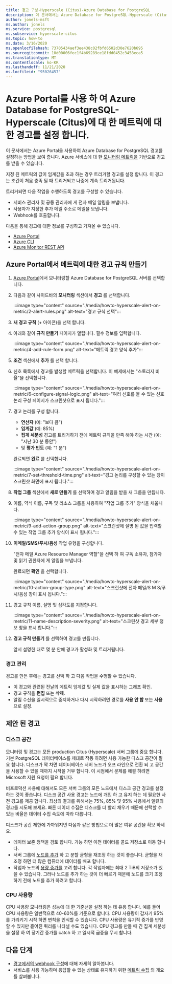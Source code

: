 ```yaml
---
title: 경고 구성-Hyperscale (Citus)-Azure Database for PostgreSQL
description: 이 문서에서는 Azure Database for PostgreSQL-Hyperscale (Citus)에 대 한 메트릭 경고를 구성 하 고 액세스 하는 방법을 설명 합니다.
author: jonels-msft
ms.author: jonels
ms.service: postgresql
ms.subservice: hyperscale-citus
ms.topic: how-to
ms.date: 3/16/2020
ms.openlocfilehash: 73705434aef3ee438c02fbfd6502d30e7620b695
ms.sourcegitcommit: 10d00006fec1f4b69289ce18fdd0452c3458eca5
ms.translationtype: MT
ms.contentlocale: ko-KR
ms.lasthandoff: 11/21/2020
ms.locfileid: "95026457"
---
```

# <a name="use-the-azure-portal-to-set-up-alerts-on-metrics-for-azure-database-for-postgresql---hyperscale-citus"></a>Azure Portal를 사용 하 여 Azure Database for PostgreSQL-Hyperscale (Citus)에 대 한 메트릭에 대 한 경고를 설정 합니다.

이 문서에서는 Azure Portal을 사용하여 Azure Database for PostgreSQL 경고를 설정하는 방법을 보여 줍니다. Azure 서비스에 대 한 [모니터링 메트릭을](concepts-hyperscale-monitoring.md) 기반으로 경고를 받을 수 있습니다.

지정 된 메트릭의 값이 임계값을 초과 하는 경우 트리거할 경고를 설정 합니다. 이 경고는 조건이 처음 충족 될 때 트리거되고 나중에 계속 트리거됩니다.

트리거되면 다음 작업을 수행하도록 경고를 구성할 수 있습니다.
* 서비스 관리자 및 공동 관리자에 게 전자 메일 알림을 보냅니다.
* 사용자가 지정한 추가 메일 주소로 메일을 보냅니다.
* Webhook를 호출합니다.

다음을 통해 경고에 대한 정보를 구성하고 가져올 수 있습니다.
* [Azure Portal](../azure-monitor/platform/alerts-metric.md#create-with-azure-portal)
* [Azure CLI](../azure-monitor/platform/alerts-metric.md#with-azure-cli)
* [Azure Monitor REST API](/rest/api/monitor/metricalerts)

## <a name="create-an-alert-rule-on-a-metric-from-the-azure-portal"></a>Azure Portal에서 메트릭에 대한 경고 규칙 만들기
1. [Azure Portal](https://portal.azure.com/)에서 모니터링할 Azure Database for PostgreSQL 서버를 선택합니다.

2. 다음과 같이 사이드바의 **모니터링** 섹션에서 **경고** 를 선택합니다.

   :::image type="content" source="./media/howto-hyperscale-alert-on-metric/2-alert-rules.png" alt-text="경고 규칙 선택":::

3. **새 경고 규칙** (+ 아이콘)을 선택 합니다.

4. 아래와 같이 **규칙 만들기** 페이지가 열립니다. 필수 정보를 입력합니다.

   :::image type="content" source="./media/howto-hyperscale-alert-on-metric/4-add-rule-form.png" alt-text="메트릭 경고 양식 추가":::

5. **조건** 섹션에서 **추가** 를 선택 합니다.

6. 신호 목록에서 경고를 발생할 메트릭을 선택합니다. 이 예제에서는 "스토리지 비율"을 선택합니다.
   
   :::image type="content" source="./media/howto-hyperscale-alert-on-metric/6-configure-signal-logic.png" alt-text="여러 신호를 볼 수 있는 신호 논리 구성 페이지가 스크린샷으로 표시 됩니다.":::

7. 경고 논리를 구성 합니다.

    * **연산자** (예: "보다 큼")
    * **임계값** (예: 85%)
    * **집계 세분성** 경고를 트리거하기 전에 메트릭 규칙을 만족 해야 하는 시간 (예: "지난 30 분 동안")
    * 및 **평가 빈도** (예: "1 분")
   
   완료되면 **완료** 를 선택합니다.

   :::image type="content" source="./media/howto-hyperscale-alert-on-metric/7-set-threshold-time.png" alt-text="경고 논리를 구성할 수 있는 창이 스크린샷 화면에 표시 됩니다.":::

8. **작업 그룹** 섹션에서 **새로 만들기** 를 선택하여 경고 알림을 받을 새 그룹을 만듭니다.

9. 이름, 약식 이름, 구독 및 리소스 그룹을 사용하여 "작업 그룹 추가" 양식을 채웁니다.

    :::image type="content" source="./media/howto-hyperscale-alert-on-metric/9-add-action-group.png" alt-text="스크린샷에 설명 된 값을 입력할 수 있는 작업 그룹 추가 양식이 표시 됩니다.":::

10. **이메일/SMS/푸시/음성** 작업 유형을 구성합니다.
    
    "전자 메일 Azure Resource Manager 역할"을 선택 하 여 구독 소유자, 참가자 및 읽기 권한자에 게 알림을 보냅니다.
   
    완료되면 **확인** 을 선택합니다.

    :::image type="content" source="./media/howto-hyperscale-alert-on-metric/10-action-group-type.png" alt-text="스크린샷에 전자 메일/S M S/푸시/음성 창이 표시 됩니다.":::

11. 경고 규칙 이름, 설명 및 심각도를 지정합니다.

    :::image type="content" source="./media/howto-hyperscale-alert-on-metric/11-name-description-severity.png" alt-text="스크린샷 경고 세부 정보 창을 표시 합니다."::: 

12. **경고 규칙 만들기** 를 선택하여 경고를 만듭니다.

    앞서 설명한 대로 몇 분 안에 경고가 활성화 및 트리거됩니다.

### <a name="managing-alerts"></a>경고 관리

경고를 만든 후에는 경고를 선택 하 고 다음 작업을 수행할 수 있습니다.

* 이 경고와 관련된 전날의 메트릭 임계값 및 실제 값을 표시하는 그래프 확인.
* 경고 규칙을 **편집** 또는 **삭제**.
* 알림 수신을 일시적으로 중지하거나 다시 시작하려면 경로를 **사용 안 함** 또는 **사용** 으로 설정.

## <a name="suggested-alerts"></a>제안 된 경고

### <a name="disk-space"></a>디스크 공간

모니터링 및 경고는 모든 production Citus (Hyperscale) 서버 그룹에 중요 합니다. 기본 PostgreSQL 데이터베이스를 제대로 작동 하려면 사용 가능한 디스크 공간이 필요 합니다. 디스크가 꽉 차면 데이터베이스 서버 노드가 오프 라인으로 전환 되 고 공간을 사용할 수 있을 때까지 시작을 거부 합니다. 이 시점에서 문제를 해결 하려면 Microsoft 지원 요청이 필요 합니다.

비프로덕션 사용에 대해서도 모든 서버 그룹의 모든 노드에서 디스크 공간 경고를 설정 하는 것이 좋습니다. 디스크 공간 사용 경고는 노드에 개입 하 고 유지 하는 데 필요한 사전 경고를 제공 합니다. 최상의 결과를 위해서는 75%, 85% 및 95% 사용에서 일련의 경고를 시도해 보세요. 빠른 데이터 수집은 디스크를 더 빨리 채우기 때문에 선택할 수 있는 비율은 데이터 수집 속도에 따라 다릅니다.

디스크가 공간 제한에 가까워지면 다음과 같은 방법으로 더 많은 여유 공간을 확보 하세요.

* 데이터 보존 정책을 검토 합니다. 가능 하면 이전 데이터를 콜드 저장소로 이동 합니다.
* 서버 그룹에 [노드를 추가](howto-hyperscale-scale-grow.md#add-worker-nodes) 하 고 분할 균형을 재조정 하는 것이 좋습니다. 균형을 재조정 하면 더 많은 컴퓨터에 데이터를 배포 합니다.
* 작업자 노드의 [용량 증가를](howto-hyperscale-scale-grow.md#increase-or-decrease-vcores-on-nodes) 고려 합니다. 각 작업자에는 최대 2 TiB의 저장소가 있을 수 있습니다. 그러나 노드를 추가 하는 것이 더 빠르기 때문에 노드를 크기 조정 하기 전에 노드를 추가 하려고 합니다.

### <a name="cpu-usage"></a>CPU 사용량

CPU 사용량 모니터링은 성능에 대 한 기준선을 설정 하는 데 유용 합니다. 예를 들어 CPU 사용량은 일반적으로 40-60%를 기준으로 합니다. CPU 사용량이 갑자기 95%를 가리키기 시작 하면 변칙을 인식할 수 있습니다. CPU 사용량은 유기적 증가를 반영할 수 있지만 흩어진 쿼리를 나타낼 수도 있습니다. CPU 경고를 만들 때 긴 집계 세분성을 설정 하 여 장기간 증가를 catch 하 고 일시적 급증을 무시 합니다.

## <a name="next-steps"></a>다음 단계
* [경고에서의 webhook 구성](../azure-monitor/platform/alerts-webhooks.md)에 대해 자세히 알아봅니다.
* 서비스를 사용 가능하며 응답할 수 있는 상태로 유지하기 위한 [메트릭 수집](../azure-monitor/platform/data-platform.md) 의 개요를 살펴봅니다.
